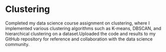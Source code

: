 # Clustering
Completed my data science course assignment on clustering, where I implemented various clustering algorithms such as K-means, DBSCAN, and hierarchical clustering on a dataset.Uploaded the code and results to my GitHub repository for reference and collaboration with the data science community.
